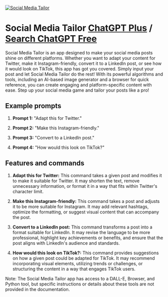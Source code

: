 
[![Social Media Tailor](https://files.oaiusercontent.com/file-wYmuzLpiN9PdOlSq0UFmaDp1?se=2123-10-17T04%3A17%3A40Z&sp=r&sv=2021-08-06&sr=b&rscc=max-age%3D31536000%2C%20immutable&rscd=attachment%3B%20filename%3D4e1d0a09-48d4-4d06-9e6c-a192f0b92fbe.png&sig=uCCexo6hhWeivgwvuMyqhto8VvvNf/N/Mtg4VkrHcNs%3D)](https://chat.openai.com/g/g-QnnzYGq8V-social-media-tailor)

# Social Media Tailor [ChatGPT Plus](https://chat.openai.com/g/g-QnnzYGq8V-social-media-tailor) / [Search ChatGPT Free](https://gptcall.net/index.html#/?search=Social%20Media%20Tailor)

Social Media Tailor is an app designed to make your social media posts shine on different platforms. Whether you want to adapt your content for Twitter, make it Instagram-friendly, convert it to a LinkedIn post, or see how it would look on TikTok, this app has got you covered. Simply input your post and let Social Media Tailor do the rest! With its powerful algorithms and tools, including an AI-based image generator and a browser for quick reference, you can create engaging and platform-specific content with ease. Step up your social media game and tailor your posts like a pro!

## Example prompts

1. **Prompt 1:** "Adapt this for Twitter."

2. **Prompt 2:** "Make this Instagram-friendly."

3. **Prompt 3:** "Convert to a LinkedIn post."

4. **Prompt 4:** "How would this look on TikTok?"

## Features and commands

1. **Adapt this for Twitter:** This command takes a given post and modifies it to make it suitable for Twitter. It may shorten the text, remove unnecessary information, or format it in a way that fits within Twitter's character limit.

2. **Make this Instagram-friendly:** This command takes a post and adjusts it to be more suitable for Instagram. It may add relevant hashtags, optimize the formatting, or suggest visual content that can accompany the post.

3. **Convert to a LinkedIn post:** This command transforms a post into a format suitable for LinkedIn. It may revise the language to be more professional, highlight key achievements or benefits, and ensure that the post aligns with LinkedIn's audience and standards.

4. **How would this look on TikTok?:** This command provides suggestions on how a given post could be adapted for TikTok. It may recommend incorporating visual elements, utilizing trends or challenges, or structuring the content in a way that engages TikTok users.

Note: The Social Media Tailor app has access to a DALL-E, Browser, and Python tool, but specific instructions or details about these tools are not provided in the documentation.


